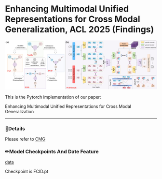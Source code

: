 # Enhancing Multimodal Unified Representations for Cross Modal Generalization, ACL 2025 (Findings)



![model](ACL25-FCID&TOC/figs/FCID.png)

This is the Pytorch implementation of our paper:

Enhancing Multimodal Unified Representations for Cross Modal Generalization

------

### 📝Details
Please refer to [CMG](https://github.com/haihuangcode/CMG/blob/master/README.md)

### ✏Model Checkpoints And Date Feature
[data](https://drive.google.com/drive/folders/1ThGAXoqay7RanGwHz21qZGMEjF3W1VwS)

Checkpoint is FCID.pt
